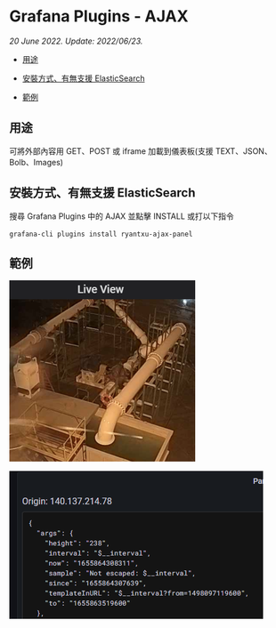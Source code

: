# Grafana Plugins - AJAX

*20 June 2022. Update: 2022/06/23.*

* [用途](#use)

* [安裝方式、有無支援 ElasticSearch](#install)

* [範例](#example)

<h2 id="use">用途</h2>

可將外部內容用 GET、POST 或 iframe 加載到儀表板(支援 TEXT、JSON、Bolb、Images)

<h2 id="install">安裝方式、有無支援 ElasticSearch</h2>

搜尋 Grafana Plugins 中的 AJAX 並點擊 INSTALL 或打以下指令

    grafana-cli plugins install ryantxu-ajax-panel

<h2 id="example">範例</h2>

![img](AJAX.png)

![img](AJAX2.png)
